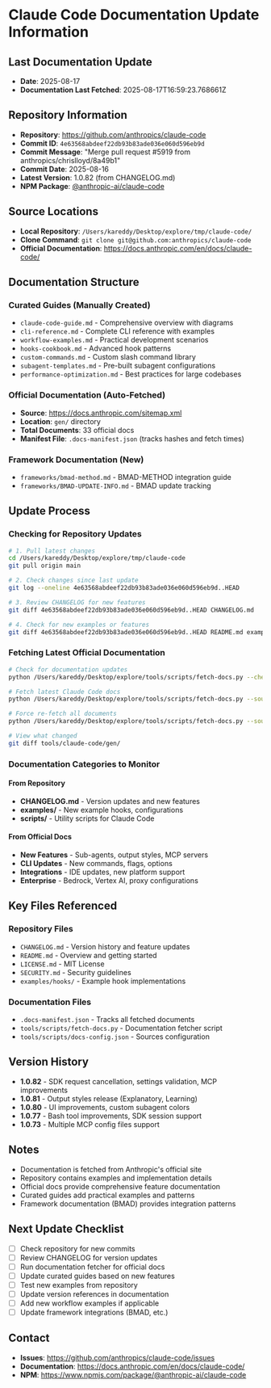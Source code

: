 # Claude Code Documentation Update Information

## Last Documentation Update
- **Date**: 2025-08-17
- **Documentation Last Fetched**: 2025-08-17T16:59:23.768661Z

## Repository Information
- **Repository**: https://github.com/anthropics/claude-code
- **Commit ID**: `4e63568abdeef22db93b83ade036e060d596eb9d`
- **Commit Message**: "Merge pull request #5919 from anthropics/chrislloyd/8a49b1"
- **Commit Date**: 2025-08-16
- **Latest Version**: 1.0.82 (from CHANGELOG.md)
- **NPM Package**: [@anthropic-ai/claude-code](https://www.npmjs.com/package/@anthropic-ai/claude-code)

## Source Locations
- **Local Repository**: `/Users/kareddy/Desktop/explore/tmp/claude-code/`
- **Clone Command**: `git clone git@github.com:anthropics/claude-code`
- **Official Documentation**: https://docs.anthropic.com/en/docs/claude-code/

## Documentation Structure

### Curated Guides (Manually Created)
- `claude-code-guide.md` - Comprehensive overview with diagrams
- `cli-reference.md` - Complete CLI reference with examples
- `workflow-examples.md` - Practical development scenarios
- `hooks-cookbook.md` - Advanced hook patterns
- `custom-commands.md` - Custom slash command library
- `subagent-templates.md` - Pre-built subagent configurations
- `performance-optimization.md` - Best practices for large codebases

### Official Documentation (Auto-Fetched)
- **Source**: https://docs.anthropic.com/sitemap.xml
- **Location**: `gen/` directory
- **Total Documents**: 33 official docs
- **Manifest File**: `.docs-manifest.json` (tracks hashes and fetch times)

### Framework Documentation (New)
- `frameworks/bmad-method.md` - BMAD-METHOD integration guide
- `frameworks/BMAD-UPDATE-INFO.md` - BMAD update tracking

## Update Process

### Checking for Repository Updates
```bash
# 1. Pull latest changes
cd /Users/kareddy/Desktop/explore/tmp/claude-code
git pull origin main

# 2. Check changes since last update
git log --oneline 4e63568abdeef22db93b83ade036e060d596eb9d..HEAD

# 3. Review CHANGELOG for new features
git diff 4e63568abdeef22db93b83ade036e060d596eb9d..HEAD CHANGELOG.md

# 4. Check for new examples or features
git diff 4e63568abdeef22db93b83ade036e060d596eb9d..HEAD README.md examples/
```

### Fetching Latest Official Documentation
```bash
# Check for documentation updates
python /Users/kareddy/Desktop/explore/tools/scripts/fetch-docs.py --check

# Fetch latest Claude Code docs
python /Users/kareddy/Desktop/explore/tools/scripts/fetch-docs.py --source claude-code

# Force re-fetch all documents
python /Users/kareddy/Desktop/explore/tools/scripts/fetch-docs.py --source claude-code --force

# View what changed
git diff tools/claude-code/gen/
```

### Documentation Categories to Monitor

#### From Repository
- **CHANGELOG.md** - Version updates and new features
- **examples/** - New example hooks, configurations
- **scripts/** - Utility scripts for Claude Code

#### From Official Docs
- **New Features** - Sub-agents, output styles, MCP servers
- **CLI Updates** - New commands, flags, options
- **Integrations** - IDE updates, new platform support
- **Enterprise** - Bedrock, Vertex AI, proxy configurations

## Key Files Referenced

### Repository Files
- `CHANGELOG.md` - Version history and feature updates
- `README.md` - Overview and getting started
- `LICENSE.md` - MIT License
- `SECURITY.md` - Security guidelines
- `examples/hooks/` - Example hook implementations

### Documentation Files
- `.docs-manifest.json` - Tracks all fetched documents
- `tools/scripts/fetch-docs.py` - Documentation fetcher script
- `tools/scripts/docs-config.json` - Sources configuration

## Version History
- **1.0.82** - SDK request cancellation, settings validation, MCP improvements
- **1.0.81** - Output styles release (Explanatory, Learning)
- **1.0.80** - UI improvements, custom subagent colors
- **1.0.77** - Bash tool improvements, SDK session support
- **1.0.73** - Multiple MCP config files support

## Notes
- Documentation is fetched from Anthropic's official site
- Repository contains examples and implementation details
- Official docs provide comprehensive feature documentation
- Curated guides add practical examples and patterns
- Framework documentation (BMAD) provides integration patterns

## Next Update Checklist
- [ ] Check repository for new commits
- [ ] Review CHANGELOG for version updates
- [ ] Run documentation fetcher for official docs
- [ ] Update curated guides based on new features
- [ ] Test new examples from repository
- [ ] Update version references in documentation
- [ ] Add new workflow examples if applicable
- [ ] Update framework integrations (BMAD, etc.)

## Contact
- **Issues**: https://github.com/anthropics/claude-code/issues
- **Documentation**: https://docs.anthropic.com/en/docs/claude-code/
- **NPM**: https://www.npmjs.com/package/@anthropic-ai/claude-code